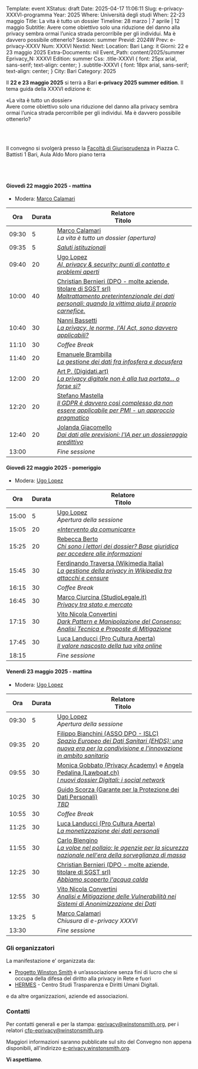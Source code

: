 Template: event
XStatus: draft
Date: 2025-04-17 11:06:11
Slug: e-privacy-XXXVI-programma
Year: 2025
Where: Università degli studi
When: 22-23 maggio
Title: La vita è tutto un dossier
Timeline: 28 marzo | 7 aprile | 12 maggio
Subtitle: Avere come obiettivo solo una riduzione del danno alla privacy sembra ormai l’unica strada percorribile per gli individui. Ma è davvero possibile ottenerlo?
Season: summer
Previd: 2024W
Prev: e-privacy-XXXV
Num: XXXVI
Nextid: 
Next: 
Location: Bari
Lang: it
Giorni: 22 e 23 maggio 2025
Extra-Documents: nil
Event_Path: content/2025/summer
Eprivacy_N: XXXVI
Edition: summer
Css: .title-XXXVI { font: 25px arial, sans-serif; text-align: center; }   .subtitle-XXXVI { font: 18px arial, sans-serif; text-align: center; }
City: Bari
Category: 2025


Il **22 e 23 maggio 2025** si terrà a Bari **e-privacy 2025 summer edition**.
 Il tema guida della XXXVI edizione è:


<div class="title-XXXVI">«La vita è tutto un dossier»</div>
<div class="subtitle-XXXVI">Avere come obiettivo solo una riduzione del danno alla privacy sembra ormai l’unica strada percorribile per gli individui. Ma è davvero possibile ottenerlo?</div>

<br/><br/>

Il convegno si svolgerà presso la [Facoltà di Giurisprudenza](https://www.uniba.it/it/ricerca/dipartimenti/lex) in Piazza C. Battisti 1 Bari, Aula Aldo Moro piano terra

<br/><br/>



#### <a name="1gm"></a>Giovedì 22 maggio 2025 - mattina
* Modera: <a href="/e-privacy-XXXVI-relatori.html#mcalamari">Marco Calamari</a>

**Ora** | Durata | **Relatore**<br/> **Titolo**
------- | --- | -------
09:30|5|<span class='talk'><a href="/e-privacy-XXXVI-relatori.html#mcalamari">Marco Calamari</a><br/><em>La vita è tutto un dossier (apertura)</em></span>
09:35|5|<span class='talk'><em><a name='1gm02'></a><a href="/e-privacy-XXXVI-interventi.html#1gm02">Saluti istituzionali</a></em></span>
09:40|20|<span class='talk'><a href="/e-privacy-XXXVI-relatori.html#ulopez">Ugo Lopez</a><br/><em><a name='1gm06'></a><a href="/e-privacy-XXXVI-interventi.html#1gm06">AI, privacy & security: punti di contatto e problemi aperti</a></em></span>
10:00|40|<span class='talk'><a href="/e-privacy-XXXVI-relatori.html#cbernieri">Christian Bernieri (DPO - molte aziende, titolare di SGST srl)</a><br/><em><a name='1gm08'></a><a href="/e-privacy-XXXVI-interventi.html#1gm08">Maltrattamento preterintenzionale dei dati personali: quando la vittima aiuta il proprio carnefice.</a></em></span>
10:40|30|<span class='talk'><a href="/e-privacy-XXXVI-relatori.html#nbassetti">Nanni Bassetti</a><br/><em><a name='1gm07'></a><a href="/e-privacy-XXXVI-interventi.html#1gm07">La privacy, le norme, l'AI Act, sono davvero applicabili?</a></em></span>
11:10|30|<span class='talk'><em>Coffee Break</em></span>
11:40|20|<span class='talk'><a href="/e-privacy-XXXVI-relatori.html#ebrambilla">Emanuele Brambilla</a><br/><em><a name='1gp02'></a><a href="/e-privacy-XXXVI-interventi.html#1gp02">La gestione dei dati fra infosfera e docusfera</a></em></span>
12:00|20|<span class='talk'><a href="/e-privacy-XXXVI-relatori.html#ap">Art P. (Digidati.art)</a><br/><em><a name='1gm05'></a><a href="/e-privacy-XXXVI-interventi.html#1gm05">La privacy digitale non è alla tua portata... o forse sì?</a></em></span>
12:20|20|<span class='talk'><a href="/e-privacy-XXXVI-relatori.html#smastella">Stefano Mastella</a><br/><em><a name='1gm04'></a><a href="/e-privacy-XXXVI-interventi.html#1gm04">Il GDPR è davvero così complesso da non essere applicabile per PMI - un approccio pragmatico</a></em></span>
12:40|20|<span class='talk'><a href="/e-privacy-XXXVI-relatori.html#jgiacomello">Jolanda Giacomello</a><br/><em><a name='1gm03'></a><a href="/e-privacy-XXXVI-interventi.html#1gm03">Dai dati alle previsioni: l'IA per un dossieraggio predittivo</a></em></span>
13:00||<span class='talk'><em>Fine sessione</em></span>


#### <a name="1gp"></a>Giovedì 22 maggio 2025 - pomeriggio
* Modera: <a href="/e-privacy-XXXVI-relatori.html#ulopez">Ugo Lopez</a>

**Ora** | Durata | **Relatore**<br/> **Titolo**
------- | --- | -------
15:00|5|<span class='talk'><a href="/e-privacy-XXXVI-relatori.html#ulopez">Ugo Lopez</a><br/><em>Apertura della sessione</em></span>
15:05|20|<span class='talk'><em><a name='1gp01'></a><a href="/e-privacy-XXXVI-interventi.html#1gp01">«Intervento da comunicare»</a></em></span>
15:25|20|<span class='talk'><a href="/e-privacy-XXXVI-relatori.html#rberto">Rebecca Berto</a><br/><em><a name='1gp03'></a><a href="/e-privacy-XXXVI-interventi.html#1gp03">Chi sono i lettori dei dossier? Base giuridica per accedere alle informazioni</a></em></span>
15:45|30|<span class='talk'><a href="/e-privacy-XXXVI-relatori.html#ftraversa">Ferdinando Traversa (Wikimedia Italia)</a><br/><em><a name='1gp04'></a><a href="/e-privacy-XXXVI-interventi.html#1gp04">La gestione della privacy in Wikipedia tra attacchi e censure</a></em></span>
16:15|30|<span class='talk'><em>Coffee Break</em></span>
16:45|30|<span class='talk'><a href="/e-privacy-XXXVI-relatori.html#mciurcina">Marco Ciurcina (StudioLegale.it)</a><br/><em><a name='1gp05'></a><a href="/e-privacy-XXXVI-interventi.html#1gp05">Privacy tra stato e mercato</a></em></span>
17:15|30|<span class='talk'><a href="/e-privacy-XXXVI-relatori.html#vconvertini">Vito Nicola Convertini</a><br/><em><a name='1gp06'></a><a href="/e-privacy-XXXVI-interventi.html#1gp06">Dark Pattern e Manipolazione del Consenso: Analisi Tecnica e Proposte di Mitigazione</a></em></span>
17:45|30|<span class='talk'><a href="/e-privacy-XXXVI-relatori.html#llanducci">Luca Landucci (Pro Cultura Aperta)</a><br/><em><a name='1gp06'></a><a href="/e-privacy-XXXVI-interventi.html#1gp06">Il valore nascosto della tua vita online</a></em></span>
18:15||<span class='talk'><em>Fine sessione</em></span>


#### <a name="2gm"></a>Venerdì 23 maggio 2025 - mattina
* Modera: <a href="/e-privacy-XXXVI-relatori.html#ulopez">Ugo Lopez</a>

**Ora** | Durata | **Relatore**<br/> **Titolo**
------- | --- | -------
09:30|5|<span class='talk'><a href="/e-privacy-XXXVI-relatori.html#ulopez">Ugo Lopez</a><br/><em>Apertura della sessione</em></span>
09:35|20|<span class='talk'><a href="/e-privacy-XXXVI-relatori.html#fbianchini">Filippo Bianchini (ASSO DPO - ISLC)</a><br/><em><a name='2gm02'></a><a href="/e-privacy-XXXVI-interventi.html#2gm02">Spazio Europeo dei Dati Sanitari (EHDS): una nuova era per la condivisione e l’innovazione in ambito sanitario</a></em></span>
09:55|30|<span class='talk'><a href="/e-privacy-XXXVI-relatori.html#mgobbato">Monica Gobbato (Privacy Academy)</a> e <a href="/e-privacy-XXXVI-relatori.html#apedalina">Angela Pedalina (Lawboat.ch)</a><br/><em><a name='2gm03'></a><a href="/e-privacy-XXXVI-interventi.html#2gm03">I nuovi dossier Digitali: i social network</a></em></span>
10:25|30|<span class='talk'><a href="/e-privacy-XXXVI-relatori.html#gscorza">Guido Scorza (Garante per la Protezione dei Dati Personali)</a><br/><em><a name='2gm04'></a><a href="/e-privacy-XXXVI-interventi.html#2gm04">TBD</a></em></span>
10:55|30|<span class='talk'><em>Coffee Break</em></span>
11:25|30|<span class='talk'><a href="/e-privacy-XXXVI-relatori.html#llanducci">Luca Landucci (Pro Cultura Aperta)</a><br/><em><a name='2gm05'></a><a href="/e-privacy-XXXVI-interventi.html#2gm05">La monetizzazione dei dati personali</a></em></span>
11:55|30|<span class='talk'><a href="/e-privacy-XXXVI-relatori.html#cblengino">Carlo Blengino</a><br/><em><a name='2gm06'></a><a href="/e-privacy-XXXVI-interventi.html#2gm06">La volpe nel pollaio: le agenzie per la sicurezza nazionale nell'era della sorveglianza di massa</a></em></span>
12:25|30|<span class='talk'><a href="/e-privacy-XXXVI-relatori.html#cbernieri">Christian Bernieri (DPO - molte aziende, titolare di SGST srl)</a><br/><em><a name='2gm07'></a><a href="/e-privacy-XXXVI-interventi.html#2gm07">Abbiamo scoperto l'acqua calda</a></em></span>
12:55|30|<span class='talk'><a href="/e-privacy-XXXVI-relatori.html#vconvertini">Vito Nicola Convertini</a><br/><em><a name='2gm08'></a><a href="/e-privacy-XXXVI-interventi.html#2gm08">Analisi e Mitigazione delle Vulnerabilità nei Sistemi di Anonimizzazione dei Dati</a></em></span>
13:25|5|<span class='talk'><a href="/e-privacy-XXXVI-relatori.html#mcalamari">Marco Calamari</a><br/><em>Chiusura di e-privacy XXXVI</em></span>
13:30||<span class='talk'><em>Fine sessione</em></span>


### Gli organizzatori

La manifestazione e’ organizzata da:

 - [Progetto Winston Smith](http://pws.winstonsmith.org/) è un’associazione senza fini di lucro che si occupa della difesa del diritto alla privacy in Rete e fuori
 - [HERMES](http://hermescenter.org/) \- Centro Studi Trasparenza e Diritti Umani Digitali.

e da altre organizzazioni, aziende ed associazioni.


### Contatti

Per contatti generali e per la
stampa: [eprivacy@winstonsmith.org](mailto:eprivacy@winstonsmith.org),
per i relatori
[cfp-eprivacy@winstonsmith.org](mailto:cfp-eprivacy@winstonsmith.org).

Maggiori informazioni saranno pubblicate sul sito del Convegno non appena
disponibili, all'indirizzo [e-privacy.winstonsmith.org](http://e-privacy.winstonsmith.org).

**Vi aspettiamo**.
